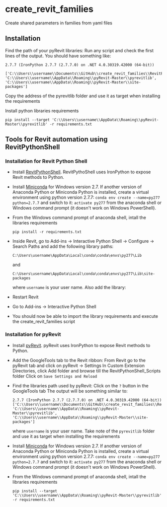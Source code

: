 # create_revit_families
Create shared parameters in families from yaml files

## Installation

Find the path of your pyRevit libraries:
Run any script and check the first lines of the output. You should have something like:

```
2.7.7 (IronPython 2.7.7 (2.7.7.0) on .NET 4.0.30319.42000 (64-bit))

['C:\\Users\\username\\Documents\\GitHub\\create_revit_families\\RevitPythonShell_Scripts\\GoogleTools.extension\\GoogleTools.tab\\GoogleTools.Panel\\Excel2SharedParamFile.pushbutton', 'C:\\Users\\username\\AppData\\Roaming\\pyRevit-Master\\pyrevitlib', 'C:\\Users\\username\\AppData\\Roaming\\pyRevit-Master\\site-packages']
```
Copy the address of the pyrevitlib folder and use it as target when installing the requirements

Install python libraries requirements

```
pip install --target 'C:\\Users\\username\\AppData\\Roaming\\pyRevit-Master\\pyrevitlib' -r requirements.txt
```
## Tools for Revit automation using RevitPythonShell

### Installation for Revit Python Shell

* Install [RevitPythonShell](https://github.com/architecture-building-systems/revitpythonshell). RevitPythoShell uses IronPython to expose Revit methods to Python. 
* Install [Miniconda](https://docs.conda.io/en/latest/miniconda.html) for Windows version 2.7. If another version of Anaconda Python or Miniconda Python is installed, create a virtual environment using python version 2.7.7:
   `conda env create --name=py277 python=2.7.7` 
   and switch to it: 
   `activate py277` 
   from the anaconda shell or Windows command prompt (it doesn't work on Windows PowerShell).
* From the Windows command prompt of anaconda shell, intall the libraries requirements
    ```
    pip install -r requirements.txt
    ```
* Inside Revit, go to Add-ins -> Interactive Python Shell -> Configure -> Search Paths and add the following library paths:
    ```
    C:\Users\username\AppData\Local\conda\conda\envs\py277\Lib
    ```
    and
    ```
    C:\Users\username\AppData\Local\conda\conda\envs\py277\Lib\site-packages
    ```
    where `username` is your user name.
Also add the library:
    
* Restart Revit
* Go to Add-ins -> Interactive Python Shell
* You should now be able to import the library requirements and execute the create_revit_families script

### Installation for pyRevit

* Install [pyRevit](https://github.com/eirannejad/pyRevit/releases). pyRevit uses IronPython to expose Revit methods to Python.

* Add the GoogleTools tab to the Revit ribbon:
    From Revit go to the pyRevit tab and click on pyRevit -> Settings
    In Custom Extension Directories, click Add folder and browse till the RevitPythonShell_Scripts folder
    Click on `Save Settings and Reload`

* Find the libraries path used by pyRevit:
    Click on the `?` button in the GoogleTools tab
    The output will be something similar to:
    ```
    2.7.7 (IronPython 2.7.7 (2.7.7.0) on .NET 4.0.30319.42000 (64-bit))
    ['C:\\Users\\username\\Documents\\GitHub\\create_revit_families\\RevitPythonShell_Scripts\\GoogleTools.extension\\GoogleTools.tab\\GoogleTools.Panel\\Excel2SharedParamFile.pushbutton', 'C:\\Users\\username\\AppData\\Roaming\\pyRevit-Master\\pyrevitlib', 'C:\\Users\\username\\AppData\\Roaming\\pyRevit-Master\\site-packages']
    ```
    where `username` is your user name.
    Take note of the `pyrevitlib` folder and use it as target when installing the requirements

* Install [Miniconda](https://docs.conda.io/en/latest/miniconda.html) for Windows version 2.7. If another version of Anaconda Python or Miniconda Python is installed, create a virtual environment using python version 2.7.7:
   `conda env create --name=py277 python=2.7.7` 
   and switch to it: 
   `activate py277` 
   from the anaconda shell or Windows command prompt (it doesn't work on Windows PowerShell).
* From the Windows command prompt of anaconda shell, intall the libraries requirements
    ```
    pip install --target 'C:\\Users\\username\\AppData\\Roaming\\pyRevit-Master\\pyrevitlib' -r requirements.txt
    ```